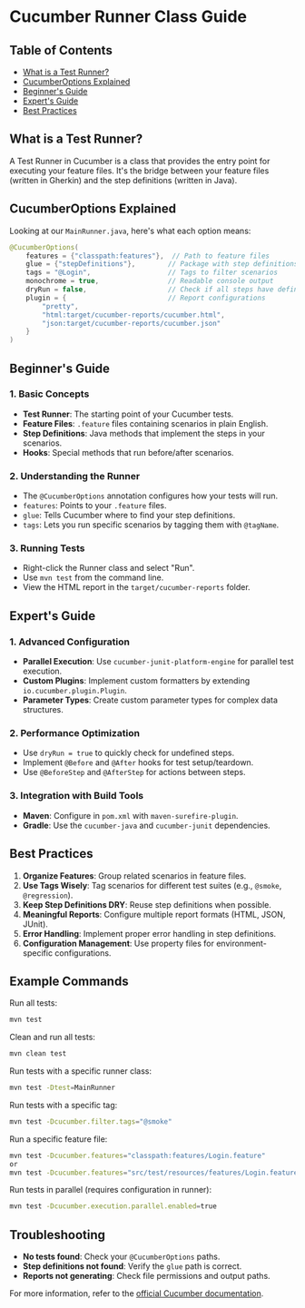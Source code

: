 # Cucumber Runner Class Guide

## Table of Contents
- [What is a Test Runner?](#what-is-a-test-runner)
- [CucumberOptions Explained](#cucumberoptions-explained)
- [Beginner's Guide](#beginners-guide)
- [Expert's Guide](#experts-guide)
- [Best Practices](#best-practices)

## What is a Test Runner?

A Test Runner in Cucumber is a class that provides the entry point for executing your feature files. 
It's the bridge between your feature files (written in Gherkin) and the step definitions (written in Java).

## CucumberOptions Explained

Looking at our `MainRunner.java`, here's what each option means:

```java
@CucumberOptions(
    features = {"classpath:features"},  // Path to feature files
    glue = {"stepDefinitions"},        // Package with step definitions
    tags = "@Login",                   // Tags to filter scenarios
    monochrome = true,                 // Readable console output
    dryRun = false,                    // Check if all steps have definitions
    plugin = {                         // Report configurations
        "pretty",
        "html:target/cucumber-reports/cucumber.html",
        "json:target/cucumber-reports/cucumber.json"
    }
)
```

## Beginner's Guide

### 1. Basic Concepts
- **Test Runner**: The starting point of your Cucumber tests.
- **Feature Files**: `.feature` files containing scenarios in plain English.
- **Step Definitions**: Java methods that implement the steps in your scenarios.
- **Hooks**: Special methods that run before/after scenarios.

### 2. Understanding the Runner
- The `@CucumberOptions` annotation configures how your tests will run.
- `features`: Points to your `.feature` files.
- `glue`: Tells Cucumber where to find your step definitions.
- `tags`: Lets you run specific scenarios by tagging them with `@tagName`.

### 3. Running Tests
- Right-click the Runner class and select "Run".
- Use `mvn test` from the command line.
- View the HTML report in the `target/cucumber-reports` folder.

## Expert's Guide

### 1. Advanced Configuration
- **Parallel Execution**: Use `cucumber-junit-platform-engine` for parallel test execution.
- **Custom Plugins**: Implement custom formatters by extending `io.cucumber.plugin.Plugin`.
- **Parameter Types**: Create custom parameter types for complex data structures.

### 2. Performance Optimization
- Use `dryRun = true` to quickly check for undefined steps.
- Implement `@Before` and `@After` hooks for test setup/teardown.
- Use `@BeforeStep` and `@AfterStep` for actions between steps.

### 3. Integration with Build Tools
- **Maven**: Configure in `pom.xml` with `maven-surefire-plugin`.
- **Gradle**: Use the `cucumber-java` and `cucumber-junit` dependencies.

## Best Practices

1. **Organize Features**: Group related scenarios in feature files.
2. **Use Tags Wisely**: Tag scenarios for different test suites (e.g., `@smoke`, `@regression`).
3. **Keep Step Definitions DRY**: Reuse step definitions when possible.
4. **Meaningful Reports**: Configure multiple report formats (HTML, JSON, JUnit).
5. **Error Handling**: Implement proper error handling in step definitions.
6. **Configuration Management**: Use property files for environment-specific configurations.

## Example Commands

Run all tests:
```bash
mvn test
```

Clean and run all tests:
```bash
mvn clean test
```

Run tests with a specific runner class:
```bash
mvn test -Dtest=MainRunner
```

Run tests with a specific tag:
```bash
mvn test -Dcucumber.filter.tags="@smoke"
```

Run a specific feature file:
```bash
mvn test -Dcucumber.features="classpath:features/Login.feature"
or 
mvn test -Dcucumber.features="src/test/resources/features/Login.feature"
```

Run tests in parallel (requires configuration in runner):
```bash
mvn test -Dcucumber.execution.parallel.enabled=true
```

## Troubleshooting

- **No tests found**: Check your `@CucumberOptions` paths.
- **Step definitions not found**: Verify the `glue` path is correct.
- **Reports not generating**: Check file permissions and output paths.

For more information, refer to the [official Cucumber documentation](https://cucumber.io/docs/guides/).
